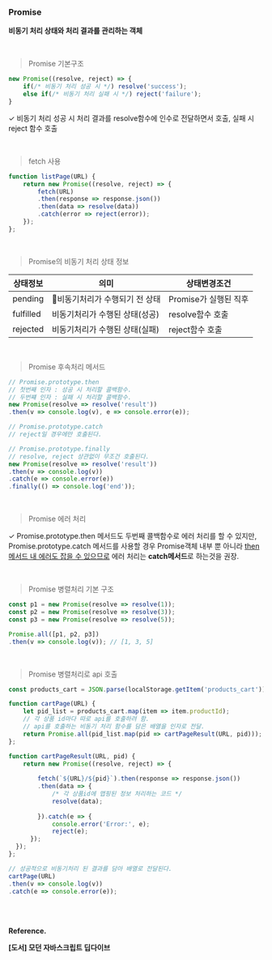 ### Promise

**비동기 처리 상태와 처리 결과를 관리하는 객체**

<br/>

> Promise 기본구조

```javascript
new Promise((resolve, reject) => {
    if(/* 비동기 처리 성공 시 */) resolve('success');
    else if(/* 비동기 처리 실패 시 */) reject('failure');
}
```

✓ 비동기 처리 성공 시 처리 결과를 resolve함수에 인수로 전달하면서 호출, 실패 시 reject 함수 호출

<br/>

> fetch 사용

```javascript
function listPage(URL) {
    return new Promise((resolve, reject) => {
        fetch(URL)
        .then(response => response.json())
        .then(data => resolve(data))
        .catch(error => reject(error));
    });
}; 
```

<br/>

> Promise의 비동기 처리 상태 정보

| 상태정보      | 의미                | 상태변경조건          |
| --------- | ----------------- | --------------- |
| pending   | 비동기처리가 수행되기 전 상태 | Promise가 실행된 직후 |
| fulfilled | 비동기처리가 수행된 상태(성공) | resolve함수 호출    |
| rejected  | 비동기처리가 수행된 상태(실패) | reject함수 호출     |

<br/>

> Promise 후속처리 메서드

```javascript
// Promise.prototype.then
// 첫번째 인자 : 성공 시 처리할 콜백함수.
// 두번쨰 인자 : 실패 시 처리할 콜백함수.
new Promise(resolve => resolve('result'))
.then(v => console.log(v), e => console.error(e));

// Promise.prototype.catch
// reject일 경우에만 호출된다.

// Promise.prototype.finally
// resolve, reject 상관없이 무조건 호출된다.
new Promise(resolve => resolve('result'))
.then(v => console.log(v))
.catch(e => console.error(e))
.finally(() => console.log('end'));
```

<br/>

> Promise 에러 처리

✓ Promise.prototype.then 메서드도 두번째 콜백함수로 에러 처리를 할 수 있지만, Promise.prototype.catch 메서드를 사용할 경우 Promise객체 내부 뿐 아니라 <u>then 메서드 내 에러도 잡을 수 있으므로</u> 에러 처리는 **catch메서드**로 하는것을 권장.

<br/>

> Promise 병렬처리 기본 구조

```javascript
const p1 = new Promise(resolve => resolve(1));
const p2 = new Promise(resolve => resolve(3));
const p3 = new Promise(resolve => resolve(5));

Promise.all([p1, p2, p3])
.then(v => console.log(v)); // [1, 3, 5]
```

<br/>

> Promise 병렬처리로 api 호출

```javascript
const products_cart = JSON.parse(localStorage.getItem('products_cart')) || [];

function cartPage(URL) {
    let pid_list = products_cart.map(item => item.productId);
    // 각 상품 id마다 따로 api를 호출하려 함.
    // api를 호출하는 비동기 처리 함수를 담은 배열을 인자로 전달.
    return Promise.all(pid_list.map(pid => cartPageResult(URL, pid)));
};

function cartPageResult(URL, pid) {
    return new Promise((resolve, reject) => {
        
        fetch(`${URL}/${pid}`).then(response => response.json())
        .then(data => {
            /* 각 상품id에 맵핑된 정보 처리하는 코드 */
            resolve(data);
  
        }).catch(e => {
            console.error('Error:', e);
            reject(e);
      });
  });
}; 

// 성공적으로 비동기처리 된 결과를 담아 배열로 전달된다.
cartPage(URL)
.then(v => console.log(v))
.catch(e => console.error(e));

```

<br/>

<br/>



**Reference.**

**[도서] 모던 자바스크립트 딥다이브**


